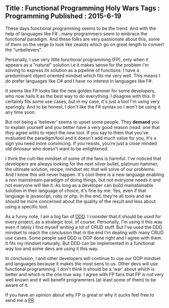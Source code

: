 Title : Functional Programming Holy Wars
Tags : Programming
Published : 2015-6-19
---

These days functional programming seems to be the trend. And with the help of languages like F# , many programmers seem to embrace the functional paradigm.
And these folks are very passionate about this, some of them on the verge to look like zealots which go on great length to convert the "unbelievers".

Personally, I use very little functional programming (FP), only when it appears as a "natural" solution i.e it makes sense for the problem I'm solving to express its solution as a pipeline of functions. I have a predominant object oriented mindset which fits me very well. This means I do prefer languages like C# and I have no interest in languages like F#.

It seems like FP looks like the new golden hammer for some developers, who now hails it as the best way to do everything. I disagree with this. It certainly fits some use cases, but in my case, it's just a tool I'm using very sparingly. And to be honest, I don't like the F# syntax so I won't be using it any time soon.

But not being a 'believer' seems to upset some people. They **demand** you to explain yourself and you better have a very good reason (read: one that _they_ agree with) to reject the new tool.  If you say to them that you've evaluated the paradigm/tool and it doesn't add much value for you, it's a sign you need more convincing. If you resists, you're just a close minded old dinosaur who doesn't want to be enlightened.

I think the cult-like mindset of some of the fans is harmful. I've noticed that developers are always looking for the next silver bullet, platinum hammer, the ultimate solution, recipe, mindset etc that will solve of our problems. And I know this will never happen. It's cool there is a new language enabling a non mainstream paradigm of doing things, but not everyone needs it and not everyone will like it. As long as a developer can build mainatainable solution in their language of choice, it's fine by me. Yes, even if that language is javascript, ruby or php. In the end, they're all tools and we should be more concerned about the quality of the result and less about using a specific tool.

As a funny note, I am a big fan of [DDD](http://blog.sapiensworks.com/topics/#domain-driven-design). I consider that it should be used for every project, as a strategic tool, of course. Personally, I'm using it this way even if lately I find myself writing a lot of CRUD stuff. But I've used the DDD mindset to reach the conclusion that in the end I'm dealing with many CRUD use cases. Some people said DDD is OOP done right and I agree with them. It fits my mindset naturally. But DDD can be implemented in a functional way too and some devs are using it this way.

In conclusion, I and other developers will continue to use our OOP mindset and languages because it makes the most sens to us. Other devs will use functional programming. I don't think it should be a 'war' about which is better and which is the one true way. I agree with FP fans that FP is not very well known and it will benefit programmers (at least some of them) to be aware of it.

If you have an opinion about why FP is great or why it sucks feel free to send me a [PR](https://github.com/sapiens/blog/blob/gh-pages/_posts/2015-6-19-What-Is-This-Functional-Programming-Sorcery.md).